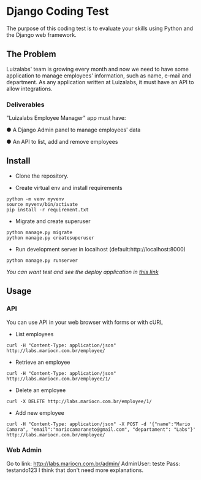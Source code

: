# Django Coding Test
The purpose of this coding test is to evaluate your skills using Python and the Django web
framework.
## The Problem
Luizalabs' team is growing every month and now we need to have some application to manage
employees' information, such as name, e-mail and department. As any application written at
Luizalabs, it must have an API to allow integrations.
### Deliverables
"Luizalabs Employee Manager" app must have:

● A Django Admin panel to manage employees' data

● An API to list, add and remove employees


## Install
- Clone the repository.

- Create virtual env and install requirements
```
python -m venv myvenv
source myvenv/bin/activate
pip install -r requirement.txt
```

- Migrate and create superuser
```
python manage.py migrate
python manage.py createsuperuser
```

- Run development server in localhost (default:http://localhost:8000)
```
python manage.py runserver
```

*You can want test and see the deploy application in
[this link](http://labs.mariocn.com.br)*

## Usage
### API
You can use API in your web browser with forms or with cURL
* List employees
```
curl -H "Content-Type: application/json" http://labs.mariocn.com.br/employee/
```
* Retrieve an employee
```
curl -H "Content-Type: application/json" http://labs.mariocn.com.br/employee/1/
```
* Delete an employee
```
curl -X DELETE http://labs.mariocn.com.br/employee/1/
```
* Add new employee
```
curl -H "Content-Type: application/json" -X POST -d '{"name":"Mario Camara", "email":"mariocamaraneto@gmail.com", "departament": "Labs"}' http://labs.mariocn.com.br/employee/
```

### Web Admin
Go to link: http://labs.mariocn.com.br/admin/
AdminUser: teste
Pass: testando123
I think that don't need more explanations.
